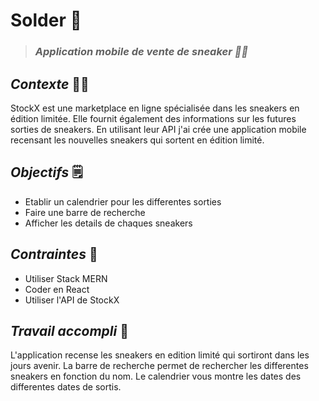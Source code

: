 # **Solder** 🛒

> ### *Application mobile de vente de sneaker 📱👟*

## *Contexte* 👷‍♂️

  StockX est une marketplace en ligne spécialisée dans les sneakers en édition limitée. Elle fournit 
également des informations sur les futures sorties de sneakers. En utilisant leur API j'ai crée une application mobile recensant les nouvelles sneakers qui sortent en
édition limité.

## *Objectifs* 🗒

- Etablir un calendrier pour les differentes sorties
- Faire une barre de recherche
- Afficher les details de chaques sneakers

## *Contraintes* 🚫

- Utiliser Stack MERN
- Coder en React
- Utiliser l'API de StockX

## *Travail accompli* 📝

  L'application recense les sneakers en edition limité qui sortiront dans les jours avenir. La barre de recherche permet de rechercher les differentes sneakers en fonction du nom.
Le calendrier vous montre les dates des differentes dates de sortis. 

